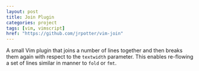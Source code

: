 ```yaml
---
layout: post
title: Join Plugin
categories: project
tags: [vim, vimscript]
href: "https://github.com/jrpotter/vim-join"
---
```


A small Vim plugin that joins a number of lines together and then breaks them
again with respect to the `textwidth` parameter. This enables re-flowing a set
of lines similar in manner to `fold` or `fmt`.
